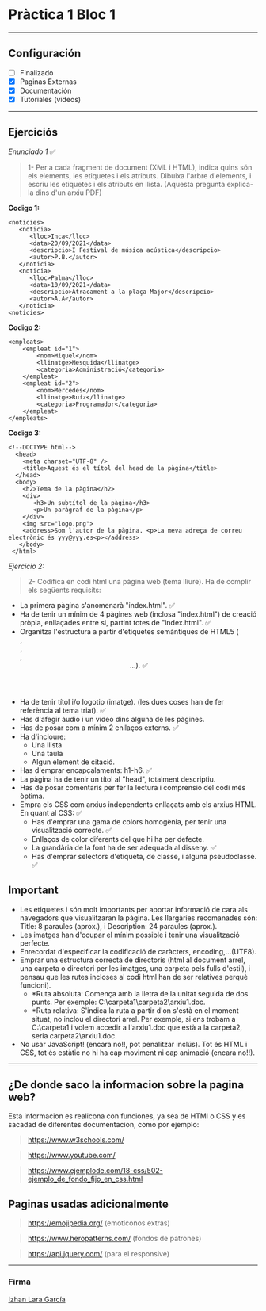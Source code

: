 # Pràctica 1 Bloc 1

---

## Configuración 

- [ ] Finalizado
- [x] Paginas Externas
- [x] Documentación
- [x] Tutoriales (videos)

---

## Ejerciciós 

*Enunciado 1* ✅

> 1- Per a cada fragment de document (XML i HTML), indica quins són els elements, les etiquetes i els atributs. Dibuixa l'arbre d'elements, i escriu les etiquetes i els atributs en llista. (Aquesta pregunta explica-la dins d'un arxiu PDF)


**Codigo 1:**

```
<noticies>
   <noticia>
      <lloc>Inca</lloc>
      <data>20/09/2021</data>
      <descripcio>I Festival de música acústica</descripcio>
      <autor>P.B.</autor>
   </noticia>
   <noticia>
      <lloc>Palma</lloc>  
      <data>10/09/2021</data>
      <descripcio>Atracament a la plaça Major</descripcio>
      <autor>A.A</autor>
   </noticia>
<noticies>
``` 

**Codigo 2:**

```
<empleats>
    <empleat id="1">
        <nom>Miquel</nom>
        <llinatge>Mesquida</llinatge>
        <categoria>Administració</categoria>
    </empleat>
    <empleat id="2">
        <nom>Mercedes</nom>
        <llinatge>Ruíz</llinatge>
        <categoria>Programador</categoria>
    </empleat>
</empleats>
```

**Codigo 3:**

```
<!--DOCTYPE html-->
  <head>
    <meta charset="UTF-8" />
    <title>Aquest és el títol del head de la pàgina</title>
  </head>
  <body>
    <h2>Tema de la pàgina</h2>
    <div>
       <h3>Un subtítol de la pàgina</h3>
       <p>Un paràgraf de la pàgina</p>
    </div>
    <img src="logo.png">
    <address>Som l'autor de la pàgina. <p>La meva adreça de correu electrònic és yyy@yyy.es<p></address>
   </body>
 </html>
```

*Ejercicio 2:*

> 2- Codifica en codi html una pàgina web (tema lliure). Ha de complir els següents requisits:

- La primera pàgina s'anomenarà "index.html". ✅
- Ha de tenir un mínim de 4 pàgines web (inclosa "index.html") de creació pròpia, enllaçades entre si, partint totes de "index.html". ✅
- Organitza l'estructura a partir d'etiquetes semàntiques de HTML5 (<footer>, <nav>, <article>, <header>...). ✅
- Ha de tenir títol i/o logotip (imatge). (les dues coses han de fer referència al tema triat). ✅
- Has d'afegir àudio i un vídeo dins alguna de les pàgines.
- Has de posar com a mínim 2 enllaços externs. ✅
- Ha d'incloure:
  - Una llista
  - Una taula
  - Algun element de citació.
- Has d'emprar encapçalaments: h1-h6. ✅
- La pàgina ha de tenir un títol al "head", totalment descriptiu. 
- Has de posar comentaris per fer la lectura i comprensió del codi més òptima.
- Empra els CSS com arxius independents enllaçats amb els arxius HTML. En quant al CSS: ✅
  - Has d'emprar una gama de colors homogènia, per tenir una visualització correcte. ✅
  - Enllaços de color diferents del que hi ha per defecte.
  - La grandària de la font ha de ser adequada al disseny. ✅
  - Has d'emprar selectors d'etiqueta, de classe, i alguna pseudoclasse. ✅


## Important 

- Les etiquetes <title> </title> i <meta name="description" content="..."/> són molt importants per aportar informació de cara als navegadors que visualitzaran la pàgina. Les llargàries recomanades són: Title: 8 paraules (aprox.), i Description: 24 paraules (aprox.).
- Les imatges han d'ocupar el mínim possible i tenir una visualització perfecte. 
- Enrecordat d'especificar la codificació de caràcters, encoding,...(UTF8).
- Emprar una estructura correcta de directoris (html al document arrel, una carpeta o directori per les imatges, una carpeta pels fulls d'estil), i pensau que les rutes incloses al codi html han de ser relatives perquè funcioni).
  - *Ruta absoluta: Comença amb la lletra de la unitat seguida de dos punts. Per exemple: C:\carpeta1\carpeta2\arxiu1.doc.
  - *Ruta relativa: S'indica la ruta a partir d'on s'està en el moment situat, no inclou el directori arrel. Per exemple, si ens trobam a C:\carpeta1 i volem accedir a l'arxiu1.doc que està a la carpeta2, seria carpeta2\arxiu1.doc.
- No usar JavaScript! (encara no!!, pot penalitzar inclús). Tot és HTML i CSS, tot és estàtic no hi ha cap moviment ni cap animació (encara no!!).

---

## ¿De donde saco la informacion sobre la pagina web?

Esta informacion es realicona con funciones, ya sea de HTMl o CSS y es sacadad de diferentes documentacion, como por ejemplo:


> https://www.w3schools.com/
      
> https://www.youtube.com/
   
> https://www.ejemplode.com/18-css/502-ejemplo_de_fondo_fijo_en_css.html




## Paginas usadas adicionalmente


> https://emojipedia.org/ (emoticonos extras)
        
> https://www.heropatterns.com/  (fondos de patrones)
   
> https://api.jquery.com/ (para el responsive)

---

### Firma

[Izhan Lara García](https://github.com/IzhanLaraGarcia)
